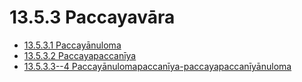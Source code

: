 # 13.5.3 Paccayavāra

* [13.5.3.1 Paccayānuloma](13.5.3/13.5.3.1.md)
* [13.5.3.2 Paccayapaccanīya](13.5.3/13.5.3.2.md)
* [13.5.3.3--4 Paccayānulomapaccanīya-paccayapaccanīyānuloma](13.5.3/13.5.3.3--4.md)
